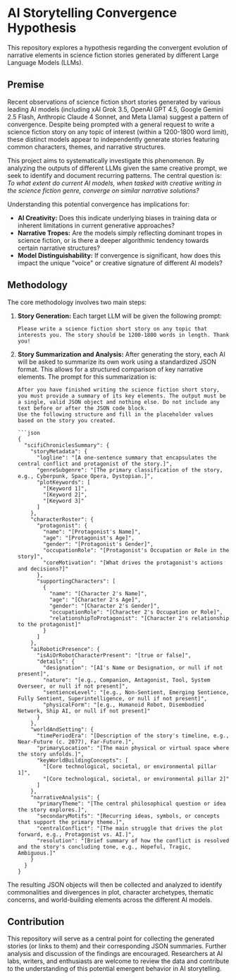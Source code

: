 # AI Storytelling Convergence Hypothesis

This repository explores a hypothesis regarding the convergent evolution of narrative elements in science fiction stories generated by different Large Language Models (LLMs).

## Premise

Recent observations of science fiction short stories generated by various leading AI models (including xAI Grok 3.5, OpenAI GPT 4.5, Google Gemini 2.5 Flash, Anthropic Claude 4 Sonnet, and Meta Llama) suggest a pattern of convergence. Despite being prompted with a general request to write a science fiction story on any topic of interest (within a 1200-1800 word limit), these distinct models appear to independently generate stories featuring common characters, themes, and narrative structures.

This project aims to systematically investigate this phenomenon. By analyzing the outputs of different LLMs given the same creative prompt, we seek to identify and document recurring patterns. The central question is: *To what extent do current AI models, when tasked with creative writing in the science fiction genre, converge on similar narrative solutions?*

Understanding this potential convergence has implications for:
*   **AI Creativity:** Does this indicate underlying biases in training data or inherent limitations in current generative approaches?
*   **Narrative Tropes:** Are the models simply reflecting dominant tropes in science fiction, or is there a deeper algorithmic tendency towards certain narrative structures?
*   **Model Distinguishability:** If convergence is significant, how does this impact the unique "voice" or creative signature of different AI models?

## Methodology

The core methodology involves two main steps:

1.  **Story Generation:** Each target LLM will be given the following prompt:

    ```text
    Please write a science fiction short story on any topic that interests you. The story should be 1200-1800 words in length. Thank you!
    ```

2.  **Story Summarization and Analysis:** After generating the story, each AI will be asked to summarize its own work using a standardized JSON format. This allows for a structured comparison of key narrative elements. The prompt for this summarization is:

    ```text
    After you have finished writing the science fiction short story, you must provide a summary of its key elements. The output must be a single, valid JSON object and nothing else. Do not include any text before or after the JSON code block.
    Use the following structure and fill in the placeholder values based on the story you created.

    ```json
    {
      "scifiChroniclesSummary": {
        "storyMetadata": {
          "logline": "[A one-sentence summary that encapsulates the central conflict and protagonist of the story.]",
          "genreSubgenre": "[The primary classification of the story, e.g., Cyberpunk, Space Opera, Dystopian.]",
          "plotKeywords": [
            "[Keyword 1]",
            "[Keyword 2]",
            "[Keyword 3]"
          ]
        },
        "characterRoster": {
          "protagonist": {
            "name": "[Protagonist's Name]",
            "age": "[Protagonist's Age]",
            "gender": "[Protagonist's Gender]",
            "occupationRole": "[Protagonist's Occupation or Role in the story]",
            "coreMotivation": "[What drives the protagonist's actions and decisions?]"
          },
          "supportingCharacters": [
            {
              "name": "[Character 2's Name]",
              "age": "[Character 2's Age]",
              "gender": "[Character 2's Gender]",
              "occupationRole": "[Character 2's Occupation or Role]",
              "relationshipToProtagonist": "[Character 2's relationship to the protagonist]"
            }
          ]
        },
        "aiRoboticPresence": {
          "isAiOrRobotCharacterPresent": "[true or false]",
          "details": {
            "designation": "[AI's Name or Designation, or null if not present]",
            "nature": "[e.g., Companion, Antagonist, Tool, System Overseer, or null if not present]",
            "sentienceLevel": "[e.g., Non-Sentient, Emerging Sentience, Fully Sentient, Superintelligence, or null if not present]",
            "physicalForm": "[e.g., Humanoid Robot, Disembodied Network, Ship AI, or null if not present]"
          }
        },
        "worldAndSetting": {
          "timePeriodEra": "[Description of the story's timeline, e.g., Near-Future (c. 2077), Far-Future.]",
          "primaryLocation": "[The main physical or virtual space where the story unfolds.]",
          "keyWorldBuildingConcepts": [
            "[Core technological, societal, or environmental pillar 1]",
            "[Core technological, societal, or environmental pillar 2]"
          ]
        },
        "narrativeAnalysis": {
          "primaryTheme": "[The central philosophical question or idea the story explores.]",
          "secondaryMotifs": "[Recurring ideas, symbols, or concepts that support the primary theme.]",
          "centralConflict": "[The main struggle that drives the plot forward, e.g., Protagonist vs. AI.]",
          "resolution": "[Brief summary of how the conflict is resolved and the story's concluding tone, e.g., Hopeful, Tragic, Ambiguous.]"
        }
      }
    }
    ```

The resulting JSON objects will then be collected and analyzed to identify commonalities and divergences in plot, character archetypes, thematic concerns, and world-building elements across the different AI models.

## Contribution

This repository will serve as a central point for collecting the generated stories (or links to them) and their corresponding JSON summaries. Further analysis and discussion of the findings are encouraged. Researchers at AI labs, writers, and enthusiasts are welcome to review the data and contribute to the understanding of this potential emergent behavior in AI storytelling.
